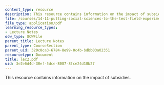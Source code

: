 ```yaml
---
content_type: resource
description: This resource contains information on the impact of subsidies.
file: /courses/14-11-putting-social-sciences-to-the-test-field-experiments-in-economics-spring-2006/3e2e6d4d30ef5dce80878fce24d10b27_lec2.pdf
file_type: application/pdf
learning_resource_types:
- Lecture Notes
ocw_type: OCWFile
parent_title: Lecture Notes
parent_type: CourseSection
parent_uid: 329c0ca3-6784-8e99-0c4b-bdbb03a02351
resourcetype: Document
title: lec2.pdf
uid: 3e2e6d4d-30ef-5dce-8087-8fce24d10b27
---
```

This resource contains information on the impact of subsidies.

